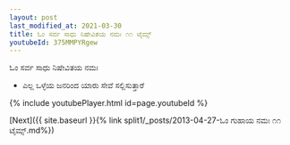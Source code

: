 ```yaml
---
layout: post
last_modified_at: 2021-03-30
title: ಓಂ ಸರ್ವ ಸಾಧು ನಿಷೇವಿತಯ ನಮಃ ೧೧ ಟೈಮ್ಸ್
youtubeId: 375MMPYRgew
---
```

 
 
 ಓಂ ಸರ್ವ ಸಾಧು ನಿಷೇವಿತಯ ನಮಃ  
 
 -  ಎಲ್ಲ ಒಳ್ಳೆಯ ಜನರಿಂದ ಯಾರು ಸೇವೆ ಸಲ್ಲಿಸುತ್ತಾರೆ 
 
  
 
  
 
 
 
 
 
 


{% include youtubePlayer.html id=page.youtubeId %}
 
[Next]({{ site.baseurl }}{% link  split1/_posts/2013-04-27-ಓಂ ಗುಹಾಯ ನಮಃ ೧೧ ಟೈಮ್ಸ್.md%})
 
